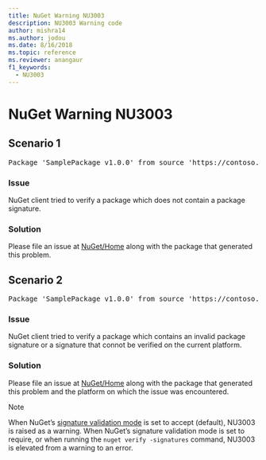 ```yaml
---
title: NuGet Warning NU3003
description: NU3003 Warning code
author: mishra14
ms.author: jodou
ms.date: 8/16/2018
ms.topic: reference
ms.reviewer: anangaur
f1_keywords: 
  - NU3003
---
```


# NuGet Warning NU3003

## Scenario 1

<pre>Package 'SamplePackage v1.0.0' from source 'https://contoso.com/index.json': The package is not signed. Unable to verify signature from an unsigned package.</pre>

### Issue

NuGet client tried to verify a package which does not contain a package signature.


### Solution

Please file an issue at [NuGet/Home](https://github.com/NuGet/Home/issues) along with the package that generated this problem.



## Scenario 2

<pre>Package 'SamplePackage v1.0.0' from source 'https://contoso.com/index.json': The package signature is invalid or cannot be verified on this platform.</pre>

### Issue

NuGet client tried to verify a package which contains an invalid package signature or a signature that connot be verified on the current platform.


### Solution

Please file an issue at [NuGet/Home](https://github.com/NuGet/Home/issues) along with the package that generated this problem and the platform on which the issue was encountered.

> [!Note]
> When NuGet’s [signature validation mode](../../consume-packages/installing-signed-packages.md#configure-package-signature-requirements) is set to accept (default), NU3003 is raised as a warning. 
> When NuGet’s signature validation mode is set to require, or when running the `nuget verify -signatures` command, NU3003 is elevated from a warning to an error. 
